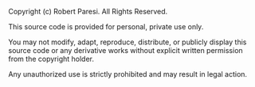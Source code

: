 Copyright (c) Robert Paresi. All Rights Reserved.

This source code is provided for personal, private use only.

You may not modify, adapt, reproduce, distribute, or publicly display this source code or any derivative works without 
explicit written permission from the copyright holder. 

Any unauthorized use is strictly prohibited and may result in legal action.
